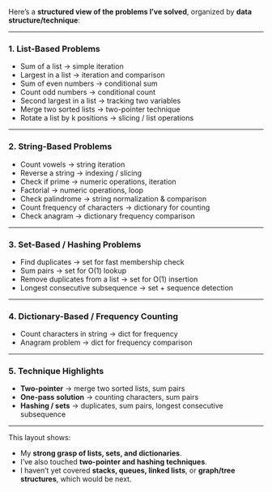 Here’s a **structured view of the problems I’ve solved**, organized by **data structure/technique**:

---

### **1. List-Based Problems**

* Sum of a list → simple iteration
* Largest in a list → iteration and comparison
* Sum of even numbers → conditional sum
* Count odd numbers → conditional count
* Second largest in a list → tracking two variables
* Merge two sorted lists → two-pointer technique
* Rotate a list by k positions → slicing / list operations

---

### **2. String-Based Problems**

* Count vowels → string iteration
* Reverse a string → indexing / slicing
* Check if prime → numeric operations, iteration
* Factorial → numeric operations, loop
* Check palindrome → string normalization & comparison
* Count frequency of characters → dictionary for counting
* Check anagram → dictionary frequency comparison

---

### **3. Set-Based / Hashing Problems**

* Find duplicates → set for fast membership check
* Sum pairs → set for O(1) lookup
* Remove duplicates from a list → set for O(1) insertion
* Longest consecutive subsequence → set + sequence detection

---

### **4. Dictionary-Based / Frequency Counting**

* Count characters in string → dict for frequency
* Anagram problem → dict for frequency comparison

---

### **5. Technique Highlights**

* **Two-pointer** → merge two sorted lists, sum pairs
* **One-pass solution** → counting characters, sum pairs
* **Hashing / sets** → duplicates, sum pairs, longest consecutive subsequence

---

This layout shows:

* My **strong grasp of lists, sets, and dictionaries**.
* I’ve also touched **two-pointer and hashing techniques**.
* I haven’t yet covered **stacks, queues, linked lists**, or **graph/tree structures**, which would be next.